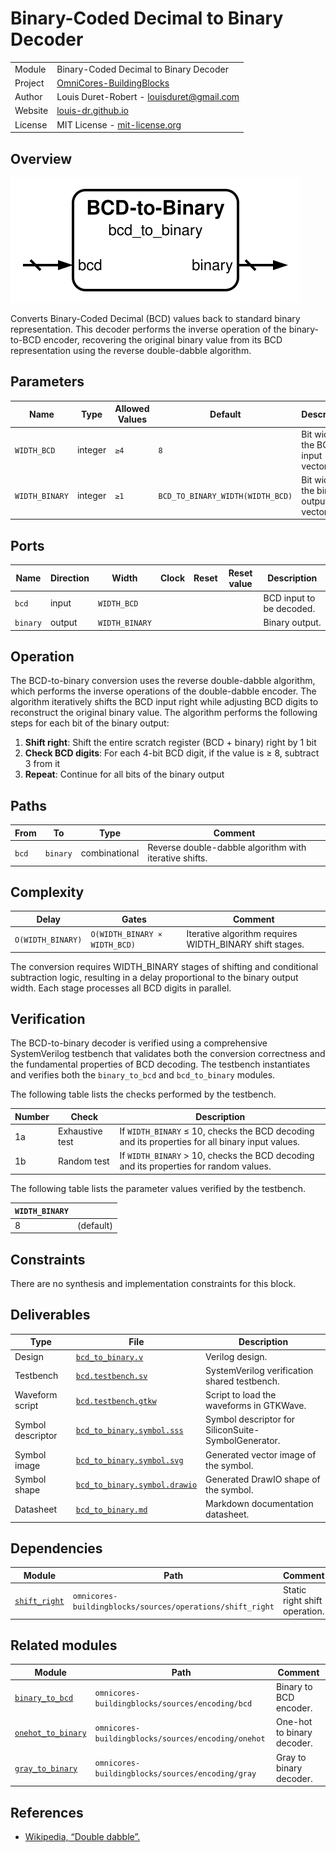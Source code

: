 # Binary-Coded Decimal to Binary Decoder

|         |                                                                                  |
| ------- | -------------------------------------------------------------------------------- |
| Module  | Binary-Coded Decimal to Binary Decoder                                           |
| Project | [OmniCores-BuildingBlocks](https://github.com/Louis-DR/OmniCores-BuildingBlocks) |
| Author  | Louis Duret-Robert - [louisduret@gmail.com](mailto:louisduret@gmail.com)         |
| Website | [louis-dr.github.io](https://louis-dr.github.io)                                 |
| License | MIT License - [mit-license.org](https://mit-license.org)                         |

## Overview

![bcd_to_binary](bcd_to_binary.symbol.svg)

Converts Binary-Coded Decimal (BCD) values back to standard binary representation. This decoder performs the inverse operation of the binary-to-BCD encoder, recovering the original binary value from its BCD representation using the reverse double-dabble algorithm.

## Parameters

| Name           | Type    | Allowed Values | Default                          | Description                            |
| -------------- | ------- | -------------- | -------------------------------- | -------------------------------------- |
| `WIDTH_BCD`    | integer | `≥4`           | `8`                              | Bit width of the BCD input vector.     |
| `WIDTH_BINARY` | integer | `≥1`           | `BCD_TO_BINARY_WIDTH(WIDTH_BCD)` | Bit width of the binary output vector. |

## Ports

| Name     | Direction | Width          | Clock | Reset | Reset value | Description              |
| -------- | --------- | -------------- | ----- | ----- | ----------- | ------------------------ |
| `bcd`    | input     | `WIDTH_BCD`    |       |       |             | BCD input to be decoded. |
| `binary` | output    | `WIDTH_BINARY` |       |       |             | Binary output.           |

## Operation

The BCD-to-binary conversion uses the reverse double-dabble algorithm, which performs the inverse operations of the double-dabble encoder. The algorithm iteratively shifts the BCD input right while adjusting BCD digits to reconstruct the original binary value. The algorithm performs the following steps for each bit of the binary output:

1. **Shift right**: Shift the entire scratch register (BCD + binary) right by 1 bit
2. **Check BCD digits**: For each 4-bit BCD digit, if the value is ≥ 8, subtract 3 from it
3. **Repeat**: Continue for all bits of the binary output

## Paths

| From  | To       | Type          | Comment                                                |
| ----- | -------- | ------------- | ------------------------------------------------------ |
| `bcd` | `binary` | combinational | Reverse double-dabble algorithm with iterative shifts. |

## Complexity

| Delay             | Gates                         | Comment                                                 |
| ----------------- | ----------------------------- | ------------------------------------------------------- |
| `O(WIDTH_BINARY)` | `O(WIDTH_BINARY × WIDTH_BCD)` | Iterative algorithm requires WIDTH_BINARY shift stages. |

The conversion requires WIDTH_BINARY stages of shifting and conditional subtraction logic, resulting in a delay proportional to the binary output width. Each stage processes all BCD digits in parallel.

## Verification

The BCD-to-binary decoder is verified using a comprehensive SystemVerilog testbench that validates both the conversion correctness and the fundamental properties of BCD decoding. The testbench instantiates and verifies both the `binary_to_bcd` and `bcd_to_binary` modules.

The following table lists the checks performed by the testbench.

| Number | Check           | Description                                                                                     |
| ------ | --------------- | ----------------------------------------------------------------------------------------------- |
| 1a     | Exhaustive test | If `WIDTH_BINARY` ≤ 10, checks the BCD decoding and its properties for all binary input values. |
| 1b     | Random test     | If `WIDTH_BINARY` > 10, checks the BCD decoding and its properties for random values.           |

The following table lists the parameter values verified by the testbench.

| `WIDTH_BINARY` |           |
| -------------- | --------- |
| 8              | (default) |

## Constraints

There are no synthesis and implementation constraints for this block.

## Deliverables

| Type              | File                                                         | Description                                         |
| ----------------- | ------------------------------------------------------------ | --------------------------------------------------- |
| Design            | [`bcd_to_binary.v`](bcd_to_binary.v)                         | Verilog design.                                     |
| Testbench         | [`bcd.testbench.sv`](bcd.testbench.sv)                       | SystemVerilog verification shared testbench.        |
| Waveform script   | [`bcd.testbench.gtkw`](bcd.testbench.gtkw)                   | Script to load the waveforms in GTKWave.            |
| Symbol descriptor | [`bcd_to_binary.symbol.sss`](bcd_to_binary.symbol.sss)       | Symbol descriptor for SiliconSuite-SymbolGenerator. |
| Symbol image      | [`bcd_to_binary.symbol.svg`](bcd_to_binary.symbol.svg)       | Generated vector image of the symbol.               |
| Symbol shape      | [`bcd_to_binary.symbol.drawio`](bcd_to_binary.symbol.drawio) | Generated DrawIO shape of the symbol.               |
| Datasheet         | [`bcd_to_binary.md`](bcd_to_binary.md)                       | Markdown documentation datasheet.                   |

## Dependencies

| Module                                                       | Path                                                      | Comment                       |
| ------------------------------------------------------------ | --------------------------------------------------------- | ----------------------------- |
| [`shift_right`](../../operations/shift_right/shift_right.md) | `omnicores-buildingblocks/sources/operations/shift_right` | Static right shift operation. |

## Related modules

| Module                                              | Path                                               | Comment                    |
| --------------------------------------------------- | -------------------------------------------------- | -------------------------- |
| [`binary_to_bcd`](binary_to_bcd.md)                 | `omnicores-buildingblocks/sources/encoding/bcd`    | Binary to BCD encoder.     |
| [`onehot_to_binary`](../onehot/onehot_to_binary.md) | `omnicores-buildingblocks/sources/encoding/onehot` | One-hot to binary decoder. |
| [`gray_to_binary`](../gray/gray_to_binary.md)       | `omnicores-buildingblocks/sources/encoding/gray`   | Gray to binary decoder.    |

## References

- [Wikipedia, “Double dabble”.](https://en.wikipedia.org/wiki/Double_dabble)
